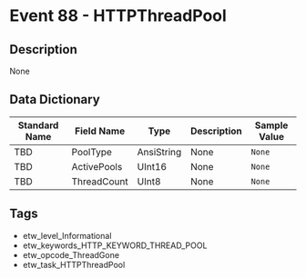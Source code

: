 # Event 88 - HTTPThreadPool

## Description
None

## Data Dictionary
|Standard Name|Field Name|Type|Description|Sample Value|
|---|---|---|---|---|
|TBD|PoolType|AnsiString|None|`None`|
|TBD|ActivePools|UInt16|None|`None`|
|TBD|ThreadCount|UInt8|None|`None`|

## Tags
* etw_level_Informational
* etw_keywords_HTTP_KEYWORD_THREAD_POOL
* etw_opcode_ThreadGone
* etw_task_HTTPThreadPool